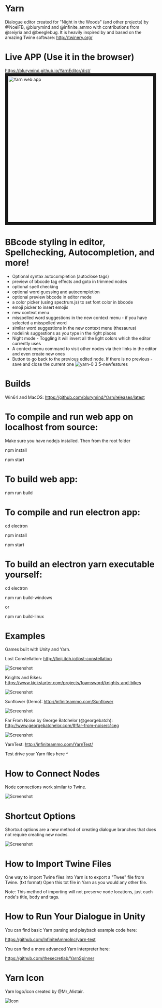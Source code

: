 # Yarn

Dialogue editor created for "Night in the Woods" (and other projects) by @NoelFB, @blurymind and @infinite_ammo with contributions from @seiyria and @beeglebug. It is heavily inspired by and based on the amazing Twine software: http://twinery.org/

# Live APP (Use it in the browser)
https://blurymind.github.io/YarnEditor/dist/
<a href="https://blurymind.github.io/YarnEditor/dist/
" target="_blank"><img src="https://raw.githubusercontent.com/blurymind/YarnEditor/master/doc/yarnWebApp.png" 
alt="Yarn web app"  height="480" border="10" /></a>

# BBcode styling in editor, Spellchecking, Autocompletion, and more!
- Optional syntax autocompletion (autoclose tags)
- preview of bbcode tag effects and goto in trimmed nodes
- optional spell checking
- optional word guessing and autocompletion
- optional preview bbcode in editor mode
- a color picker (using spectrum.js) to set font color in bbcode
- emoji picker to insert emojis
- new context menu
- misspelled word suggestions in the new context menu - if you have selected a misspelled word
- similar word suggestions in the new context menu (thesaurus)
- nodelink suggestions as you type in the right places
- Night mode - Toggling it will invert all the light colors which the editor currently uses
- A context menu command to visit other nodes via their links in the editor and even create new ones
- Button to go back to the previous edited node. If there is no previous - save and close the current one
![yarn-0 3 5-newfeatures](https://user-images.githubusercontent.com/6495061/50045609-b646e900-008d-11e9-9f17-2ac6b01908f6.gif)

# Builds

Win64 and MacOS: https://github.com/blurymind/Yarn/releases/latest

# To compile and run web app on localhost from source:
Make sure you have nodejs installed. Then from the root folder

npm install

npm start

# To build web app:
npm run build


# To compile and run electron app:
cd electron

npm install

npm start


# To build an electron yarn executable yourself:
cd electron

npm run build-windows

or

npm run build-linux


# Examples

Games built with Unity and Yarn.

Lost Constellation: http://finji.itch.io/lost-constellation

![Screenshot](http://infiniteammo.com/Yarn/lost-constellation.jpg)

Knights and Bikes: https://www.kickstarter.com/projects/foamsword/knights-and-bikes

![Screenshot](http://infiniteammo.com/Yarn/knights-and-bikes.jpg)

Sunflower (Demo): http://infiniteammo.com/Sunflower

![Screenshot](http://infiniteammo.com/Yarn/sunflower.jpg)

Far From Noise by George Batchelor (@georgebatch): http://www.georgebatchelor.com/#!far-from-noise/c1ceg

![Screenshot](http://infiniteammo.com/Yarn/far-from-noise.png)

YarnTest: http://infiniteammo.com/YarnTest/

Test drive your Yarn files here ^

# How to Connect Nodes

Node connections work similar to Twine.

![Screenshot](http://infiniteammo.com/Yarn/node-connections.jpg)

# Shortcut Options

Shortcut options are a new method of creating dialogue branches that does not require creating new nodes.

![Screenshot](http://infiniteammo.com/Yarn/shortcut-options.jpg)

# How to Import Twine Files

One way to import Twine files into Yarn is to export a "Twee" file from Twine. (txt format) Open this txt file in Yarn as you would any other file.

Note: This method of importing will not preserve node locations, just each node's title, body and tags.

# How to Run Your Dialogue in Unity

You can find basic Yarn parsing and playback example code here:

https://github.com/InfiniteAmmoInc/yarn-test

You can find a more advanced Yarn interpreter here: 

https://github.com/thesecretlab/YarnSpinner

# Yarn Icon

Yarn logo/icon created by @Mr_Alistair.

![Icon](http://infiniteammo.com/Yarn/yarn-icon.png)
